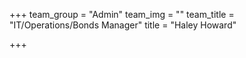 +++
team_group = "Admin"
team_img = ""
team_title = "IT/Operations/Bonds Manager"
title = "Haley Howard"

+++
